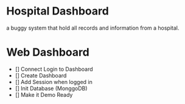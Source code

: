 # Hospital Dashboard

a buggy system that hold all records and information from a hospital.

# Web Dashboard

- [] Connect Login to Dashboard
- [] Create Dashboard
- [] Add Session when logged in
- [] Init Database (MonggoDB)
- [] Make it Demo Ready

